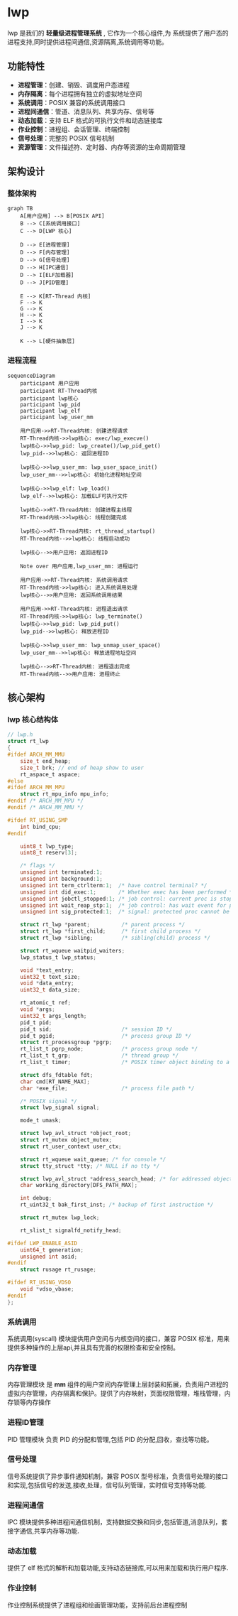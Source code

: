 # lwp

lwp 是我们的 **轻量级进程管理系统** , 它作为一个核心组件,为 系统提供了用户态的进程支持,同时提供进程间通信,资源隔离,系统调用等功能。

## 功能特性

- **进程管理**：创建、销毁、调度用户态进程
- **内存隔离**：每个进程拥有独立的虚拟地址空间
- **系统调用**：POSIX 兼容的系统调用接口
- **进程间通信**：管道、消息队列、共享内存、信号等
- **动态加载**：支持 ELF 格式的可执行文件和动态链接库
- **作业控制**：进程组、会话管理、终端控制
- **信号处理**：完整的 POSIX 信号机制
- **资源管理**：文件描述符、定时器、内存等资源的生命周期管理

## 架构设计

### 整体架构

```mermaid
graph TB
    A[用户应用] --> B[POSIX API]
    B --> C[系统调用接口]
    C --> D[LWP 核心]
    
    D --> E[进程管理]
    D --> F[内存管理]
    D --> G[信号处理]
    D --> H[IPC通信]
    D --> I[ELF加载器]
    D --> J[PID管理]
    
    E --> K[RT-Thread 内核]
    F --> K
    G --> K
    H --> K
    I --> K
    J --> K
    
    K --> L[硬件抽象层]
```

### 进程流程

```mermaid
sequenceDiagram
    participant 用户应用
    participant RT-Thread内核
    participant lwp核心
    participant lwp_pid
    participant lwp_elf
    participant lwp_user_mm
    
    用户应用->>RT-Thread内核: 创建进程请求
    RT-Thread内核->>lwp核心: exec/lwp_execve()
    lwp核心->>lwp_pid: lwp_create()/lwp_pid_get()
    lwp_pid-->>lwp核心: 返回进程ID
    
    lwp核心->>lwp_user_mm: lwp_user_space_init()
    lwp_user_mm-->>lwp核心: 初始化进程地址空间
    
    lwp核心->>lwp_elf: lwp_load()
    lwp_elf-->>lwp核心: 加载ELF可执行文件
    
    lwp核心->>RT-Thread内核: 创建进程主线程
    RT-Thread内核->>lwp核心: 线程创建完成
    
    lwp核心->>RT-Thread内核: rt_thread_startup()
    RT-Thread内核-->>lwp核心: 线程启动成功
    
    lwp核心-->>用户应用: 返回进程ID
    
    Note over 用户应用,lwp_user_mm: 进程运行
    
    用户应用->>RT-Thread内核: 系统调用请求
    RT-Thread内核->>lwp核心: 进入系统调用处理
    lwp核心-->>用户应用: 返回系统调用结果
    
    用户应用->>RT-Thread内核: 进程退出请求
    RT-Thread内核->>lwp核心: lwp_terminate()
    lwp核心->>lwp_pid: lwp_pid_put()
    lwp_pid-->>lwp核心: 释放进程ID
    
    lwp核心->>lwp_user_mm: lwp_unmap_user_space()
    lwp_user_mm-->>lwp核心: 释放进程地址空间
    
    lwp核心-->>RT-Thread内核: 进程退出完成
    RT-Thread内核-->>用户应用: 进程终止
```

## 核心架构

### lwp 核心结构体

```c
// lwp.h
struct rt_lwp
{
#ifdef ARCH_MM_MMU
    size_t end_heap;
    size_t brk; // end of heap show to user
    rt_aspace_t aspace;
#else
#ifdef ARCH_MM_MPU
    struct rt_mpu_info mpu_info;
#endif /* ARCH_MM_MPU */
#endif /* ARCH_MM_MMU */

#ifdef RT_USING_SMP
    int bind_cpu;
#endif

    uint8_t lwp_type;
    uint8_t reserv[3];

    /* flags */
    unsigned int terminated:1;
    unsigned int background:1;
    unsigned int term_ctrlterm:1;  /* have control terminal? */
    unsigned int did_exec:1;       /* Whether exec has been performed */
    unsigned int jobctl_stopped:1; /* job control: current proc is stopped */
    unsigned int wait_reap_stp:1;  /* job control: has wait event for parent */
    unsigned int sig_protected:1;  /* signal: protected proc cannot be killed or stopped */

    struct rt_lwp *parent;          /* parent process */
    struct rt_lwp *first_child;     /* first child process */
    struct rt_lwp *sibling;         /* sibling(child) process */

    struct rt_wqueue waitpid_waiters;
    lwp_status_t lwp_status;

    void *text_entry;
    uint32_t text_size;
    void *data_entry;
    uint32_t data_size;

    rt_atomic_t ref;
    void *args;
    uint32_t args_length;
    pid_t pid;
    pid_t sid;                      /* session ID */
    pid_t pgid;                     /* process group ID */
    struct rt_processgroup *pgrp;
    rt_list_t pgrp_node;            /* process group node */
    rt_list_t t_grp;                /* thread group */
    rt_list_t timer;                /* POSIX timer object binding to a process */

    struct dfs_fdtable fdt;
    char cmd[RT_NAME_MAX];
    char *exe_file;                 /* process file path */

    /* POSIX signal */
    struct lwp_signal signal;

    mode_t umask;

    struct lwp_avl_struct *object_root;
    struct rt_mutex object_mutex;
    struct rt_user_context user_ctx;

    struct rt_wqueue wait_queue; /* for console */
    struct tty_struct *tty; /* NULL if no tty */

    struct lwp_avl_struct *address_search_head; /* for addressed object fast search */
    char working_directory[DFS_PATH_MAX];

    int debug;
    rt_uint32_t bak_first_inst; /* backup of first instruction */

    struct rt_mutex lwp_lock;

    rt_slist_t signalfd_notify_head;

#ifdef LWP_ENABLE_ASID
    uint64_t generation;
    unsigned int asid;
#endif
    struct rusage rt_rusage;

#ifdef RT_USING_VDSO
    void *vdso_vbase;
#endif
};
```

### 系统调用

系统调用(syscall) 模块提供用户空间与内核空间的接口，兼容 POSIX 标准，用来提供多种操作的上层api,并且具有完善的权限检查和安全控制。

### 内存管理

内存管理模块 是 **mm** 组件的用户空间内存管理上层封装和拓展，负责用户进程的虚拟内存管理，内存隔离和保护。提供了内存映射，页面权限管理，堆栈管理，内存锁等内存操作

### 进程ID管理

PID 管理模块 负责 PID 的分配和管理,包括 PID 的分配,回收，查找等功能。

### 信号处理

信号系统提供了异步事件通知机制，兼容 POSIX 型号标准，负责信号处理的接口和实现,包括信号的发送,接收,处理，信号队列管理，实时信号支持等功能.

### 进程间通信

IPC 模块提供多种进程间通信机制，支持数据交换和同步,包括管道,消息队列，套接字通信,共享内存等功能.

### 动态加载

提供了 elf 格式的解析和加载功能,支持动态链接库,可以用来加载和执行用户程序.

### 作业控制

作业控制系统提供了进程组和绘画管理功能，支持前后台进程控制


